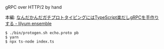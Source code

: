 gRPC over HTTP/2 by hand

本編: [なんだかんだガチプロトタイピングにはTypeScript楽だしgRPCを手作りする - lilyum ensemble](https://nymphium.github.io/2021/04/18/%E3%81%AA%E3%82%93%E3%81%A0%E3%81%8B%E3%82%93%E3%81%A0%E3%82%AC%E3%83%81%E3%83%97%E3%83%AD%E3%83%88%E3%82%BF%E3%82%A4%E3%83%94%E3%83%B3%E3%82%B0%E3%81%AB%E3%81%AFTypeScript%E6%A5%BD%E3%81%A0%E3%81%97gRPC%E3%82%92%E6%89%8B%E4%BD%9C%E3%82%8A%E3%81%99%E3%82%8B.html)

```shell-session
$ ./bin/protogen.sh echo.proto pb
$ yarn
$ npx ts-node index.ts
```
